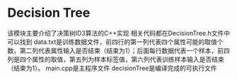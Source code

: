 # Decision Tree

该模块主要介绍了决策树ID3算法的C++实现
相关代码都在DecisionTree.h文件中可以找到
data.txt是训练数据文件，前四行的第一列代表四个属性可能的取值个数，第二列代表属性输入是否结束（结束为1）；后面每行数据代表一个样本，前四列是四个属性的取值，第五列为样本标签值，第六列代表训练样本输入是否结束（结束为1）。
main.cpp是主程序文件
decisionTree是编译完成的可执行文件



